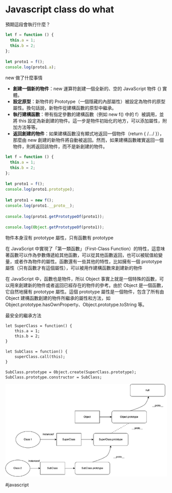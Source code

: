 
# Javascript class do what

預期這段會執行什麼？

```javascript
let f = function () {
  this.a = 1;
  this.b = 2;
};

let proto1 = f();
console.log(proto1.a);
```

new 做了什麼事情

* **創建一個新的物件**：new 運算符創建一個全新的、空的 JavaScript 物件 {} 實體。
* **設定原型**：新物件的 Prototype（一個隱藏的內部屬性）被設定為物件的原型屬性。換句話說，新物件從建構函數的原型中繼承。
* **執行建構函數**：帶有指定參數的建構函數（例如 new f() 中的 f）被調用，並將 this 設定為新創建的物件。這一步是物件初始化的地方，可以添加屬性，附加方法等等。
* **返回創建的物件**：如果建構函數沒有顯式地返回一個物件（return { /*...*/ }），那麼由 new 創建的新物件將自動被返回。然而，如果建構函數確實返回一個物件，則將返回該物件，而不是新創建的物件。

``` javascript
let f = function () {
  this.a = 1;
  this.b = 2;
};

let proto1 = f();
console.log(proto1.prototype);

let proto1 = new f();
console.log(proto1.__proto__);

console.log(proto1.getPrototypeOf(proto1));

console.log(Object.getPrototypeOf(proto1));
```

物件本身沒有 prototype 屬性，只有函數有 prototype

在 JavaScript 中實現了「第一類函數」（First-Class Function）的特性，這意味著函數可以作為參數傳遞給其他函數，可以從其他函數返回，也可以被賦值給變量，或者作為物件的屬性。函數還有一些其他的特性，比如擁有一個 prototype 屬性（只有函數才有這個屬性），可以被用作建構函數來創建新的物件

在 JavaScript 中，函數也是物件，所以 Object 事實上就是一個特殊的函數，可以用來創建新的物件或者返回已經存在的物件的參考。由於 Object 是一個函數，它自然地擁有 prototype 屬性。這個 prototype 屬性是一個物件，包含了所有由 Object 建構函數創建的物件所繼承的屬性和方法，如 Object.prototype.hasOwnProperty、Object.prototype.toString 等。

最安全的繼承方法

```
let SuperClass = function() {
    this.a = 1;
    this.b = 2;
}

let SubClass = function() {
    superClass.call(this);
}

SubClass.prototype = Object.create(SuperClass.prototype);
SubClass.prototype.constructor = SubClass;

```


![](/assets/prototype_chain.drawio.png)

#javascript